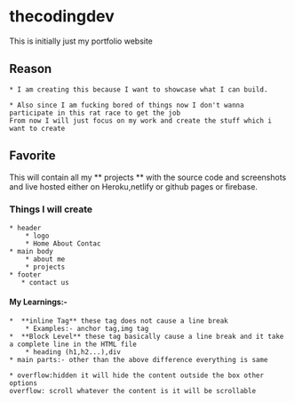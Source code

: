 # thecodingdev
This is initially just my portfolio website 

## Reason 
    * I am creating this because I want to showcase what I can build.

    * Also since I am fucking bored of things now I don't wanna participate in this rat race to get the job
    From now I will just focus on my work and create the stuff which i want to create

## Favorite
This will contain all my ** projects ** with the source code and screenshots and live hosted
either on Heroku,netlify or github pages or firebase.


### Things I will create
    * header
        * logo 
        * Home About Contac
    * main body
        * about me
        * projects
    * footer 
       * contact us 

#### My Learnings:-

    *  **inline Tag** these tag does not cause a line break 
        * Examples:- anchor tag,img tag 
    *  **Block Level** these tag basically cause a line break and it take a complete line in the HTML file
        * heading (h1,h2...),div
    * main parts:- other than the above difference everything is same

    * overflow:hidden it will hide the content outside the box other options 
    overflow: scroll whatever the content is it will be scrollable


